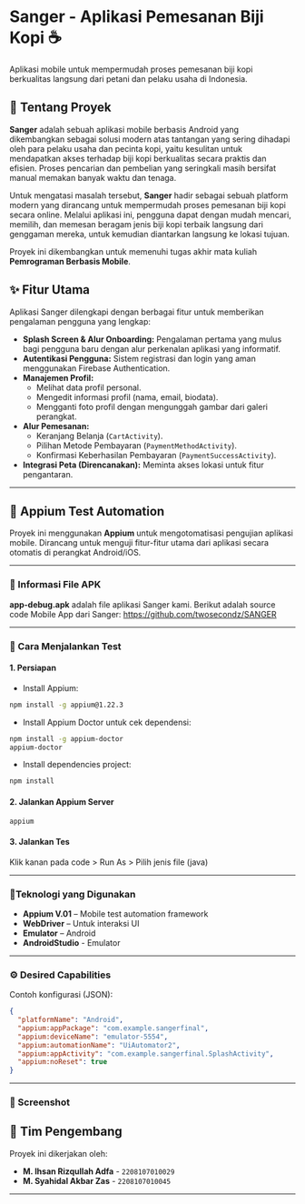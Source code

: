 # Sanger - Aplikasi Pemesanan Biji Kopi ☕

Aplikasi mobile untuk mempermudah proses pemesanan biji kopi berkualitas langsung dari petani dan pelaku usaha di Indonesia.

## 📜 Tentang Proyek

**Sanger** adalah sebuah aplikasi mobile berbasis Android yang dikembangkan sebagai solusi modern atas tantangan yang sering dihadapi oleh para pelaku usaha dan pecinta kopi, yaitu kesulitan untuk mendapatkan akses terhadap biji kopi berkualitas secara praktis dan efisien. Proses pencarian dan pembelian yang seringkali masih bersifat manual memakan banyak waktu dan tenaga.

Untuk mengatasi masalah tersebut, **Sanger** hadir sebagai sebuah platform modern yang dirancang untuk mempermudah proses pemesanan biji kopi secara online. Melalui aplikasi ini, pengguna dapat dengan mudah mencari, memilih, dan memesan beragam jenis biji kopi terbaik langsung dari genggaman mereka, untuk kemudian diantarkan langsung ke lokasi tujuan.

Proyek ini dikembangkan untuk memenuhi tugas akhir mata kuliah **Pemrograman Berbasis Mobile**.

## ✨ Fitur Utama

Aplikasi Sanger dilengkapi dengan berbagai fitur untuk memberikan pengalaman pengguna yang lengkap:

* **Splash Screen & Alur Onboarding:** Pengalaman pertama yang mulus bagi pengguna baru dengan alur perkenalan aplikasi yang informatif.
* **Autentikasi Pengguna:** Sistem registrasi dan login yang aman menggunakan Firebase Authentication.
* **Manajemen Profil:**
    * Melihat data profil personal.
    * Mengedit informasi profil (nama, email, biodata).
    * Mengganti foto profil dengan mengunggah gambar dari galeri perangkat.
* **Alur Pemesanan:**
    * Keranjang Belanja (`CartActivity`).
    * Pilihan Metode Pembayaran (`PaymentMethodActivity`).
    * Konfirmasi Keberhasilan Pembayaran (`PaymentSuccessActivity`).
* **Integrasi Peta (Direncanakan):** Meminta akses lokasi untuk fitur pengantaran.

---

## 📱 Appium Test Automation

Proyek ini menggunakan **Appium** untuk mengotomatisasi pengujian aplikasi mobile. Dirancang untuk menguji fitur-fitur utama dari aplikasi secara otomatis di perangkat Android/iOS.

---

### 📂 Informasi File APK

**app-debug.apk** adalah file aplikasi Sanger kami. Berikut adalah source code Mobile App dari Sanger: https://github.com/twosecondz/SANGER

---

### 🚀 Cara Menjalankan Test

#### 1. Persiapan

* Install Appium:

```bash
npm install -g appium@1.22.3
```

* Install Appium Doctor untuk cek dependensi:

```bash
npm install -g appium-doctor
appium-doctor
```

* Install dependencies project:

```bash
npm install
```

#### 2. Jalankan Appium Server

```bash
appium
```

#### 3. Jalankan Tes

Klik kanan pada code > Run As > Pilih jenis file (java)


---

### 🧪Teknologi yang Digunakan

* **Appium V.01** – Mobile test automation framework
* **WebDriver** – Untuk interaksi UI
* **Emulator** – Android
* **AndroidStudio** - Emulator

---

### ⚙️ Desired Capabilities

Contoh konfigurasi (JSON):

```json
{
  "platformName": "Android",
  "appium:appPackage": "com.example.sangerfinal",
  "appium:deviceName": "emulator-5554",
  "appium:automationName": "UiAutomator2",
  "appium:appActivity": "com.example.sangerfinal.SplashActivity",
  "appium:noReset": true
}
```

---

### 📸 Screenshot


## 👥 Tim Pengembang

Proyek ini dikerjakan oleh:

* **M. Ihsan Rizqullah Adfa** - `2208107010029`
* **M. Syahidal Akbar Zas** - `2208107010045`

---

